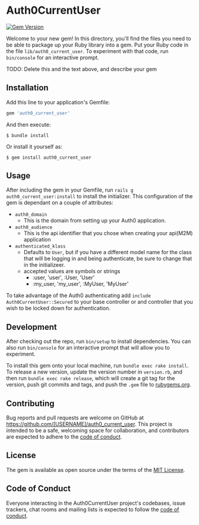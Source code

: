 # Auth0CurrentUser
[![Gem Version](https://badge.fury.io/rb/auth0_current_user.svg)](https://badge.fury.io/rb/auth0_current_user)

Welcome to your new gem! In this directory, you'll find the files you need to be able to package up your Ruby library into a gem. Put your Ruby code in the file `lib/auth0_current_user`. To experiment with that code, run `bin/console` for an interactive prompt.

TODO: Delete this and the text above, and describe your gem

## Installation

Add this line to your application's Gemfile:

```ruby
gem 'auth0_current_user'
```

And then execute:

    $ bundle install

Or install it yourself as:

    $ gem install auth0_current_user

## Usage

After including the gem in your Gemfile, run `rails g auth0_current_user:install` to install the initializer. This configuration of the gem is dependant on a couple of attributes:
  * `auth0_domain`
    * This is the domain from setting up your Auth0 application.
  * `auth0_audience`
    * This is the api identifier that you chose when creating your api(M2M) application
  * `authenticated_klass`
    * Defaults to `User`, but if you have a different model name for the class that will be logging in and being authenticate, be sure to change that in the initializeer.
    * accepted values are symbols or strings
      * :user, 'user', :User, 'User'
      * :my_user, 'my_user', :MyUser, 'MyUser'

To take advantage of the Auth0 authenticating add `include Auth0CurrentUser::Secured` to your base controller or and controller that you wish to be locked down for authentication.

## Development

After checking out the repo, run `bin/setup` to install dependencies. You can also run `bin/console` for an interactive prompt that will allow you to experiment.

To install this gem onto your local machine, run `bundle exec rake install`. To release a new version, update the version number in `version.rb`, and then run `bundle exec rake release`, which will create a git tag for the version, push git commits and tags, and push the `.gem` file to [rubygems.org](https://rubygems.org).

## Contributing

Bug reports and pull requests are welcome on GitHub at https://github.com/[USERNAME]/auth0_current_user. This project is intended to be a safe, welcoming space for collaboration, and contributors are expected to adhere to the [code of conduct](https://github.com/[USERNAME]/auth0_current_user/blob/master/CODE_OF_CONDUCT.md).


## License

The gem is available as open source under the terms of the [MIT License](https://opensource.org/licenses/MIT).

## Code of Conduct

Everyone interacting in the Auth0CurrentUser project's codebases, issue trackers, chat rooms and mailing lists is expected to follow the [code of conduct](https://github.com/[USERNAME]/auth0_current_user/blob/master/CODE_OF_CONDUCT.md).
